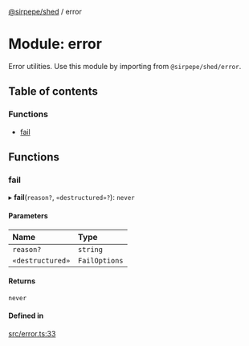 [@sirpepe/shed](../README.md) / error

# Module: error

Error utilities. Use this module by importing from `@sirpepe/shed/error`.

## Table of contents

### Functions

- [fail](error.md#fail)

## Functions

### fail

▸ **fail**(`reason?`, `«destructured»?`): `never`

#### Parameters

| Name | Type |
| :------ | :------ |
| `reason?` | `string` |
| `«destructured»` | `FailOptions` |

#### Returns

`never`

#### Defined in

[src/error.ts:33](https://github.com/SirPepe/shed/blob/92a10f4/src/error.ts#L33)
